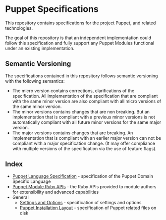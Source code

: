 Puppet Specifications
===

This repository contains specifications for [the project Puppet][1], and related technologies.

The goal of this repository is that an independent implementation could follow this specification and fully support any Puppet Modules functional under an existing implementation.

Semantic Versioning
---
The specifications contained in this repository follows semantic versioning with the following semantics:

* The micro version contains corrections, clarifications of the specification. All implementation
  of the specification that are compliant with the same minor version are also compliant with
  all micro versions of the same minor version.
* The minor versions contains changes that are non breaking. But an implementation that
  is compliant with a previous minor versions is not automatically compliant with all future
  minor versions for the same major version.
* The major versions contains changes that are breaking. An implementation that is compliant
  with an earlier major version can not be compliant with a major specification change. (It may
  offer compliance with multiple versions of the specification via the use of feature flags).

Index
---

* [Puppet Language Specification][2] - specification of the Puppet Domain Specific Language
* [Puppet Module Ruby APIs][3] - the Ruby APIs provided to module authors for extensibility and advanced capabilities
* General
  * [Settings and Options][4] - specification of settings and options
  * [Puppet Installation Layout][5] - specification of Puppet related files on disk

[2]:language/README.md
[3]:ruby_api/README.md

[4]:language/settings.md
[5]:file_paths.md

[1]:http://www.github.com/puppetlabs/puppet
